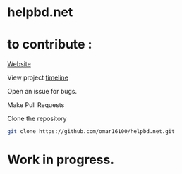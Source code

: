 # helpbd.net

# to contribute :

[Website](https://wildrydes-omar.s3.ap-south-1.amazonaws.com/index.html)

View project [timeline](https://github.com/users/omar16100/projects/1)

Open an issue for bugs.

Make Pull Requests

Clone the repository
```bash
git clone https://github.com/omar16100/helpbd.net.git
```

# Work in progress.
